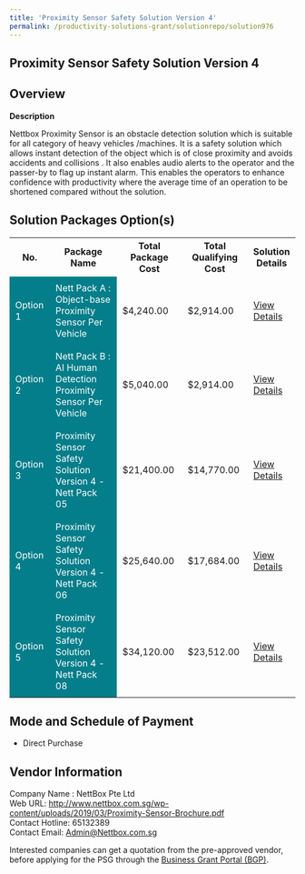 ```yaml
---
title: 'Proximity Sensor Safety Solution Version 4'
permalink: /productivity-solutions-grant/solutionrepo/solution976
---
```


## Proximity Sensor Safety Solution Version 4

## Overview

**Description**

Nettbox Proximity Sensor is an obstacle detection solution which is suitable for all category of heavy vehicles /machines. It is a safety solution which allows instant detection of the object which is of close proximity and avoids accidents and collisions . It also enables audio alerts to the operator and the passer-by to flag up instant alarm. This enables the operators to enhance confidence with productivity where the average time of an operation to be shortened compared without the solution.

## Solution Packages Option(s)

<table>
<tr>
<th><b>No.</b></th>
<th><b>Package Name</b></th>
<th><b>Total Package Cost</b></th>
<th><b>Total Qualifying Cost</b></th>
<th><b>Solution Details</b></th>
</tr>
<tr>
<td style='padding: 10px; background-color: #037E8A; color: #FFFFFF;'>Option 1</td>
<td style='padding: 10px; background-color: #037E8A; color: #FFFFFF;'>Nett Pack A : Object-base Proximity Sensor Per Vehicle</td>
<td style='padding: 10px;'>$4,240.00</td>
<td style='padding: 10px;'>$2,914.00</td>
<td style='padding: 10px;'><a href='/images/psg/Nettbox_Proximity_Sensor_SafetySolution_Desensitised_Part1.pdf' target='_blank'>View Details</a></td>
</tr>
<tr>
<td style='padding: 10px; background-color: #037E8A; color: #FFFFFF;'>Option 2</td>
<td style='padding: 10px; background-color: #037E8A; color: #FFFFFF;'>Nett Pack B : AI Human Detection Proximity Sensor Per Vehicle</td>
<td style='padding: 10px;'>$5,040.00</td>
<td style='padding: 10px;'>$2,914.00</td>
<td style='padding: 10px;'><a href='/images/psg/Nettbox_Proximity_Sensor_SafetySolution_Desensitised_Part2.pdf' target='_blank'>View Details</a></td>
</tr>
<tr>
<td style='padding: 10px; background-color: #037E8A; color: #FFFFFF;'>Option 3</td>
<td style='padding: 10px; background-color: #037E8A; color: #FFFFFF;'>Proximity Sensor Safety Solution Version 4 - Nett Pack 05</td>
<td style='padding: 10px;'>$21,400.00</td>
<td style='padding: 10px;'>$14,770.00</td>
<td style='padding: 10px;'><a href='/images/psg/Nett_Desensitised_Annex_3_040822_Part_3.pdf' target='_blank'>View Details</a></td>
</tr>
<tr>
<td style='padding: 10px; background-color: #037E8A; color: #FFFFFF;'>Option 4</td>
<td style='padding: 10px; background-color: #037E8A; color: #FFFFFF;'>Proximity Sensor Safety Solution Version 4 - Nett Pack 06</td>
<td style='padding: 10px;'>$25,640.00</td>
<td style='padding: 10px;'>$17,684.00</td>
<td style='padding: 10px;'><a href='/images/psg/Nett_Desensitised_Annex_3_040822_Part_4.pdf' target='_blank'>View Details</a></td>
</tr>
<tr>
<td style='padding: 10px; background-color: #037E8A; color: #FFFFFF;'>Option 5</td>
<td style='padding: 10px; background-color: #037E8A; color: #FFFFFF;'>Proximity Sensor Safety Solution Version 4 - Nett Pack 08</td>
<td style='padding: 10px;'>$34,120.00</td>
<td style='padding: 10px;'>$23,512.00</td>
<td style='padding: 10px;'><a href='/images/psg/Nett_Desensitised_Annex_3_040822_Part_5.pdf' target='_blank'>View Details</a></td>
</tr>
</table>

## Mode and Schedule of Payment

 - Direct Purchase

## Vendor Information

 Company Name : NettBox Pte Ltd<br>Web URL: http://www.nettbox.com.sg/wp-content/uploads/2019/03/Proximity-Sensor-Brochure.pdf <br>Contact Hotline: 65132389 <br>Contact Email: Admin@Nettbox.com.sg <br>

Interested companies can get a quotation from the pre-approved vendor, before applying for the PSG through the <a href='https://www.businessgrants.gov.sg/' target='_blank' rel='noopener'>Business Grant Portal (BGP)</a>.

<script src="/jquery/resize-tables.js"></script>
